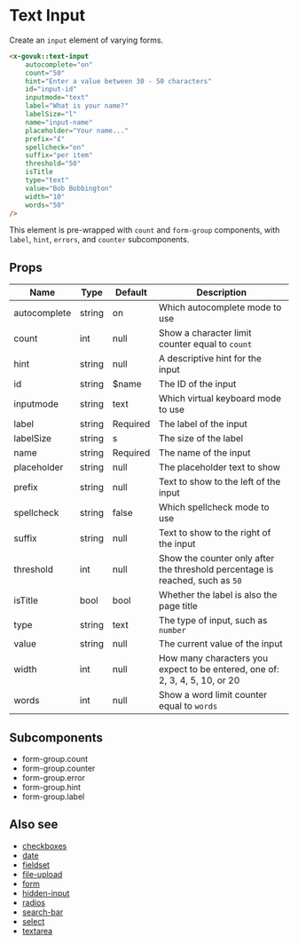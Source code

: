 # Text Input

Create an `input` element of varying forms.

```html
<x-govuk::text-input
    autocomplete="on"
    count="50"
    hint="Enter a value between 30 - 50 characters"
    id="input-id"
    inputmode="text"
    label="What is your name?"
    labelSize="l"
    name="input-name"
    placeholder="Your name..."
    prefix="£"
    spellcheck="on"
    suffix="per item"
    threshold="50"
    isTitle
    type="text"
    value="Bob Bobbington"
    width="10"
    words="50"
/>
```

This element is pre-wrapped with `count` and `form-group` components, with `label`, `hint`, `errors`, and `counter` subcomponents.

## Props

| Name         | Type   | Default  | Description |
| ------------ | ------ | -------- | ----------- |
| autocomplete | string | on       | Which autocomplete mode to use |
| count        | int    | null     | Show a character limit counter equal to `count` |
| hint         | string | null     | A descriptive hint for the input |
| id           | string | $name    | The ID of the input |
| inputmode    | string | text     | Which virtual keyboard mode to use |
| label        | string | Required | The label of the input |
| labelSize    | string | s        | The size of the label |
| name         | string | Required | The name of the input |
| placeholder  | string | null     | The placeholder text to show |
| prefix       | string | null     | Text to show to the left of the input |
| spellcheck   | string | false    | Which spellcheck mode to use |
| suffix       | string | null     | Text to show to the right of the input |
| threshold    | int    | null     | Show the counter only after the threshold percentage is reached, such as `50` |
| isTitle      | bool   | bool     | Whether the label is also the page title |
| type         | string | text     | The type of input, such as `number` |
| value        | string | null     | The current value of the input |
| width        | int    | null     | How many characters you expect to be entered, one of: 2, 3, 4, 5, 10, or 20  |
| words        | int    | null     | Show a word limit counter equal to `words` |

## Subcomponents

* form-group.count
* form-group.counter
* form-group.error
* form-group.hint
* form-group.label

## Also see

* [checkboxes](checkboxes.md)
* [date](date.md)
* [fieldset](fieldset.md)
* [file-upload](file-upload.md)
* [form](form.md)
* [hidden-input](hidden-input.md)
* [radios](radios.md)
* [search-bar](search-bar.md)
* [select](select.md)
* [textarea](textarea.md)
